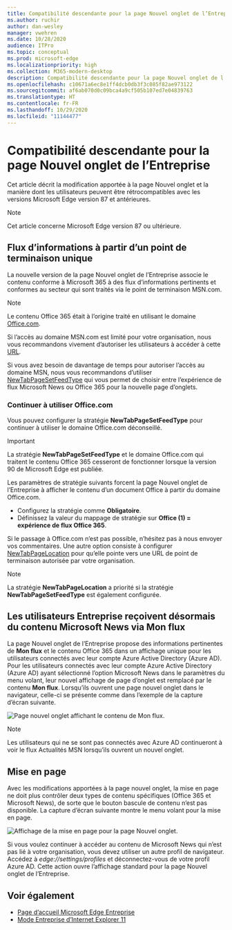```yaml
---
title: Compatibilité descendante pour la page Nouvel onglet de l’Entreprise
ms.author: ruchir
author: dan-wesley
manager: vwehren
ms.date: 10/28/2020
audience: ITPro
ms.topic: conceptual
ms.prod: microsoft-edge
ms.localizationpriority: high
ms.collection: M365-modern-desktop
description: Compatibilité descendante pour la page Nouvel onglet de l’Entreprise
ms.openlocfilehash: c10671a6ec8e1ff4dcb0db3f3c085f82ae973122
ms.sourcegitcommit: af6ab070d0c09bca4a9cf505b107ed7e04839763
ms.translationtype: HT
ms.contentlocale: fr-FR
ms.lasthandoff: 10/29/2020
ms.locfileid: "11144477"
---
```

# Compatibilité descendante pour la page Nouvel onglet de l’Entreprise

Cet article décrit la modification apportée à la page Nouvel onglet et la manière dont les utilisateurs peuvent être rétrocompatibles avec les versions Microsoft Edge version 87 et antérieures.

> [!NOTE]
> Cet article concerne Microsoft Edge version 87 ou ultérieure.

##  <a name="information-feeds-from-single-endpoint"></a>Flux d’informations à partir d’un point de terminaison unique

La nouvelle version de la page Nouvel onglet de l’Entreprise associe le contenu conforme à Microsoft 365 à des flux d’informations pertinents et conformes au secteur qui sont traités via le point de terminaison MSN.com.

> [!NOTE]
> Le contenu Office 365 était à l’origine traité en utilisant le domaine [Office.com](https://www.office.com).

Si l’accès au domaine MSN.com est limité pour votre organisation, nous vous recommandons vivement d’autoriser les utilisateurs à accéder à cette [URL](https://ntp.msn.com).

Si vous avez besoin de davantage de temps pour autoriser l’accès au domaine MSN, nous vous recommandons d’utiliser [NewTabPageSetFeedType](https://docs.microsoft.com/deployedge/microsoft-edge-policies#newtabpagesetfeedtype) qui vous permet de choisir entre l’expérience de flux Microsoft News ou Office 365 pour la nouvelle page d’onglets.

###  <a name="keep-using-office.com"></a>Continuer à utiliser Office.com

 Vous pouvez configurer la stratégie **NewTabPageSetFeedType** pour continuer à utiliser le domaine Office.com déconseillé.

> [!IMPORTANT]
> La stratégie **NewTabPageSetFeedType** et le domaine Office.com qui traitent le contenu Office 365 cesseront de fonctionner lorsque la version 90 de Microsoft Edge est publiée.

Les paramètres de stratégie suivants forcent la page Nouvel onglet de l’Entreprise à afficher le contenu d’un document Office à partir du domaine Office.com.

- Configurez la stratégie comme **Obligatoire**.
- Définissez la valeur du mappage de stratégie sur **Office (1) = expérience de flux Office 365**.

Si le passage à Office.com n’est pas possible, n’hésitez pas à nous envoyer vos commentaires. Une autre option consiste à configurer [NewTabPageLocation](https://docs.microsoft.com/deployedge/microsoft-edge-policies#newtabpagelocation) pour qu’elle pointe vers une URL de point de terminaison autorisée par votre organisation.

> [!NOTE]
> La stratégie **NewTabPageLocation** a priorité si la stratégie **NewTabPageSetFeedType** est également configurée.

##  <a name="enterprise-users-will-now-get-microsoft-news-content-via-my-feed"></a>Les utilisateurs Entreprise reçoivent désormais du contenu Microsoft News via Mon flux

La page Nouvel onglet de l’Entreprise propose des informations pertinentes de **Mon flux** et le contenu Office 365 dans un affichage unique pour les utilisateurs connectés avec leur compte Azure Active Directory (Azure AD). Pour les utilisateurs connectés avec leur compte Azure Active Directory (Azure AD) ayant sélectionné l’option Microsoft News dans le paramètres du menu volant, leur nouvel affichage de page d’onglet est remplacé par le contenu **Mon flux**. Lorsqu’ils ouvrent une page nouvel onglet dans le navigateur, celle-ci se présente comme dans l’exemple de la capture d’écran suivante.

![Page nouvel onglet affichant le contenu de Mon flux.](media/microsoft-edge-ntp-backward-compatibility/microsoft-edge-ntp-myfeed-view.png)

> [!NOTE]
> Les utilisateurs qui ne se sont pas connectés avec Azure AD continueront à voir le flux Actualités MSN lorsqu’ils ouvrent un nouvel onglet.

##  <a name="page-layout"></a>Mise en page

Avec les modifications apportées à la page nouvel onglet, la mise en page ne doit plus contrôler deux types de contenu spécifiques (Office 365 et Microsoft News), de sorte que le bouton bascule de contenu n’est pas disponible. La capture d’écran suivante montre le menu volant pour la mise en page.

![Affichage de la mise en page pour la page Nouvel onglet.](media/microsoft-edge-ntp-backward-compatibility/microsoft-edge-ntp-page-layout.png)

Si vous voulez continuer à accéder au contenu de Microsoft News qui n’est pas lié à votre organisation, vous devez utiliser un autre profil de navigateur. Accédez à *edge://settings/profiles* et déconnectez-vous de votre profil Azure AD. Cette action ouvre l’affichage standard pour la page Nouvel onglet de l’Entreprise. 

##  <a name="see-also"></a>Voir également

- [Page d’accueil Microsoft Edge Entreprise](https://aka.ms/EdgeEnterprise)
- [Mode Entreprise d’Internet Explorer 11](https://docs.microsoft.com/internet-explorer/ie11-deploy-guide/enterprise-mode-overview-for-ie11)
